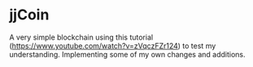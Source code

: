 # jjCoin
A very simple blockchain using this tutorial (https://www.youtube.com/watch?v=zVqczFZr124) to test my understanding. Implementing some of my own changes and additions.
